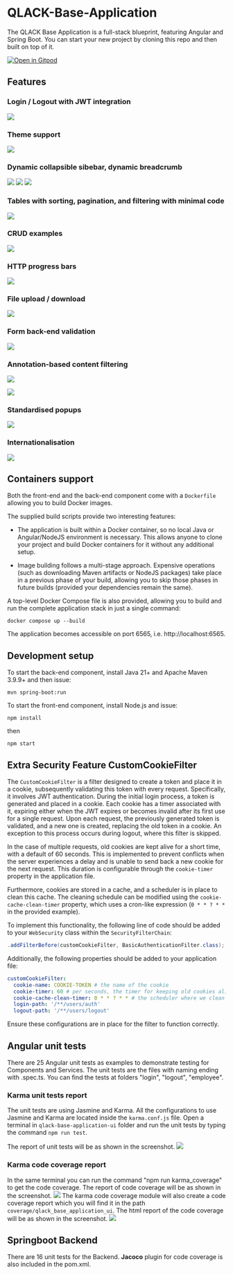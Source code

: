 # QLACK-Base-Application

The QLACK Base Application is a full-stack blueprint, featuring Angular and Spring Boot. You can
start your new project by cloning this repo and then built on top of it.

[![Open in Gitpod](https://gitpod.io/button/open-in-gitpod.svg)](https://gitpod.io/#https://github.com/qlack/QLACK-Base-Application)

## Features

### Login / Logout with JWT integration

![](doc/1.png)

### Theme support

![](doc/1a.gif)

### Dynamic collapsible sibebar, dynamic breadcrumb

![](doc/1b.png)
![](doc/1c.png)
![](doc/1d.png)

### Tables with sorting, pagination, and filtering with minimal code

![](doc/2.png)

### CRUD examples

![](doc/3.png)

### HTTP progress bars

![](doc/4.png)

### File upload / download

![](doc/5.png)

### Form back-end validation

![](doc/6.png)

### Annotation-based content filtering

![](doc/7b.png)

![](doc/7.png)

### Standardised popups

![](doc/8.png)

### Internationalisation

![](doc/9.gif)

## Containers support

Both the front-end and the back-end component come with a `Dockerfile` allowing you to build Docker
images.

The supplied build scripts provide two interesting features:

* The application is built within a Docker container, so no local Java or Angular/NodeJS environment
  is necessary. This allows anyone to clone your project and build Docker containers for it without
  any additional setup.

* Image building follows a multi-stage approach. Expensive operations (such as downloading Maven
  artifacts or NodeJS packages) take place in a previous phase of your build, allowing you to skip
  those phases in future builds (provided your dependencies remain the same).

A top-level Docker Compose file is also provided, allowing you to build and run the complete application
stack in just a single command:

`docker compose up --build`

The application becomes accessible on port 6565, i.e. http://localhost:6565.

## Development setup

To start the back-end component, install Java 21+ and Apache Maven 3.9.9+ and then issue:

`mvn spring-boot:run`

To start the front-end component, install Node.js and issue:

`npm install`

then

`npm start`

## Extra Security Feature CustomCookieFilter

The `CustomCookieFilter` is a filter designed to create a token and place it in a cookie, subsequently validating this
token with every request. Specifically, it involves JWT authentication. During the initial login process, a token is
generated and placed in a cookie. Each cookie has a timer associated with it, expiring either when the JWT expires or
becomes invalid after its first use for a single request. Upon each request, the previously generated token is
validated, and a new one is created, replacing the old token in a cookie. An exception to this process occurs during
logout, where this filter is skipped.

In the case of multiple requests, old cookies are kept alive for a short time, with a default of 60 seconds. This is
implemented to prevent conflicts when the server experiences a delay and is unable to send back a new cookie for the
next request. This duration is configurable through the `cookie-timer` property in the application file.

Furthermore, cookies are stored in a cache, and a scheduler is in place to clean this cache. The cleaning schedule can
be modified using the `cookie-cache-clean-timer` property, which uses a cron-like expression (`0 * * ? * *` in the
provided example).

To implement this functionality, the following line of code should be added to your `WebSecurity` class within the
`SecurityFilterChain`:

```java
.addFilterBefore(customCookieFilter, BasicAuthenticationFilter.class);
```

Additionally, the following properties should be added to your application file:

```yaml
customCookieFilter:
  cookie-name: COOKIE-TOKEN # the name of the cookie
  cookie-timer: 60 # per seconds, the timer for keeping old cookies alive for multiple requests
  cookie-cache-clean-timer: 0 * * ? * * # the scheduler where we clean cache from non-valid cookies
  login-path: '/**/users/auth'
  logout-path: '/**/users/logout'
```

Ensure these configurations are in place for the filter to function correctly.

## Angular unit tests

There are 25 Angular unit tests as examples to demonstrate testing for Components and Services. The unit tests are the
files with naming ending with .spec.ts. You can find the tests at folders "login", "logout", "employee".

### Karma unit tests report

The unit tests are using Jasmine and Karma. All the configurations to use Jasmine and Karma are located inside the
`karma.conf.js` file. Open a terminal in `qlack-base-application-ui` folder and run the unit tests by typing the 
command `npm run test`.

The report of unit tests will be as shown in the screenshot.
![](doc/10.png)

### Karma code coverage report

In the same terminal you can run the command "npm run karma_coverage" to get the code coverage.
The report of code coverage will be as shown in the screenshot.
![](doc/11.png)
The karma code coverage module will also create a code coverage report which you will find it in the path `coverage/qlack_base_application_ui`.
The html report of the code coverage will be as shown in the screenshot.
![](doc/12.png)

## Springboot Backend

There are 16 unit tests for the Backend. **Jacoco** plugin for code coverage is also included in the pom.xml.
